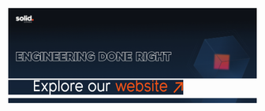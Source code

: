<div>
<a href="https://solid.software/">
      <picture>
         <source media="(min-width: 768px) and (prefers-color-scheme: dark)" srcset="image/new 1 part.png">
       <img src="image/new 1 part.png" width="1600px">
      </picture>
   </a>
<div><a href="https://solid.software/"><img src="image/icon site new.svg" width="355px" height=30px alt="Twitter GrahamTheDev"></a></div>
<div>
    <picture>
       <source media="(min-width: 768px) and (prefers-color-scheme: dark)" srcset="image/after site.png">
      <img src="image/after site.png" width="1305px">
       
